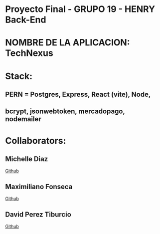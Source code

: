 # Proyecto Final - GRUPO 19 - HENRY Back-End

# NOMBRE DE LA APLICACION: TechNexus

# Stack:
## PERN = Postgres, Express, React (vite), Node, 
## bcrypt, jsonwebtoken, mercadopago, nodemailer

# Collaborators:
## Michelle Diaz
<a href="https://github.com/Michellemishna">Github</a>

## Maximiliano Fonseca
<a href="https://github.com/Maxi-95">Github</a>

## David Perez Tiburcio
<a href="https://github.com/Reydav1d">Github</a>
